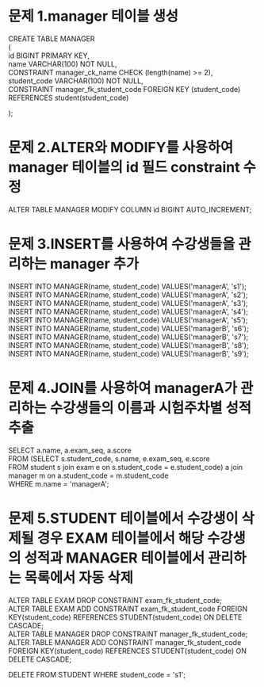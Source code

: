# 문제 1.manager 테이블 생성  
CREATE TABLE MANAGER  
(  
    id BIGINT PRIMARY KEY,  
    name VARCHAR(100) NOT NULL,  
    CONSTRAINT manager_ck_name CHECK (length(name) >= 2),  
    student_code VARCHAR(100) NOT NULL,  
    CONSTRAINT manager_fk_student_code FOREIGN KEY (student_code) REFERENCES student(student_code)  
  
);  
  
# 문제 2.ALTER와 MODIFY를 사용하여 manager 테이블의 id 필드 constraint 수정  
ALTER TABLE MANAGER MODIFY COLUMN id BIGINT AUTO_INCREMENT;  
  
# 문제 3.INSERT를 사용하여 수강생들을 관리하는 manager 추가  
INSERT INTO MANAGER(name, student_code) VALUES('managerA', 's1');  
INSERT INTO MANAGER(name, student_code) VALUES('managerA', 's2');  
INSERT INTO MANAGER(name, student_code) VALUES('managerA', 's3');  
INSERT INTO MANAGER(name, student_code) VALUES('managerA', 's4');  
INSERT INTO MANAGER(name, student_code) VALUES('managerA', 's5');  
INSERT INTO MANAGER(name, student_code) VALUES('managerB', 's6');  
INSERT INTO MANAGER(name, student_code) VALUES('managerB', 's7');  
INSERT INTO MANAGER(name, student_code) VALUES('managerB', 's8');  
INSERT INTO MANAGER(name, student_code) VALUES('managerB', 's9');  
  
# 문제 4.JOIN를 사용하여 managerA가 관리하는 수강생들의 이름과 시험주차별 성적 추출  
SELECT a.name, a.exam_seq, a.score  
FROM (SELECT s.student_code, s.name, e.exam_seq, e.score  
FROM student s join exam e on s.student_code = e.student_code) a join manager m on a.student_code = m.student_code  
WHERE m.name = 'managerA';  
  
# 문제 5.STUDENT 테이블에서 수강생이 삭제될 경우 EXAM 테이블에서 해당 수강생의 성적과 MANAGER 테이블에서 관리하는 목록에서 자동 삭제  
ALTER TABLE EXAM DROP CONSTRAINT exam_fk_student_code;  
ALTER TABLE EXAM ADD CONSTRAINT exam_fk_student_code FOREIGN KEY(student_code) REFERENCES STUDENT(student_code) ON DELETE CASCADE;  
ALTER TABLE MANAGER DROP CONSTRAINT manager_fk_student_code;  
ALTER TABLE MANAGER ADD CONSTRAINT manager_fk_student_code FOREIGN KEY(student_code) REFERENCES STUDENT(student_code) ON DELETE CASCADE;  
  
DELETE FROM STUDENT WHERE student_code = 's1';